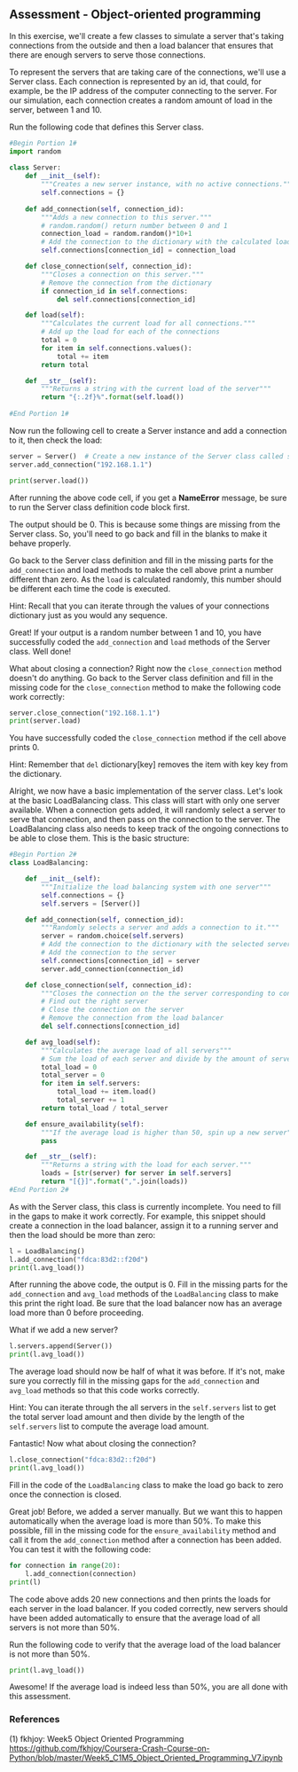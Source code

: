 ## Assessment - Object-oriented programming
In this exercise, we'll create a few classes to simulate a server that's taking connections from the outside and then a load balancer that ensures that there are enough servers to serve those connections.

To represent the servers that are taking care of the connections, we'll use a Server class. Each connection is represented by an id, that could, for example, be the IP address of the computer connecting to the server. For our simulation, each connection creates a random amount of load in the server, between 1 and 10.

Run the following code that defines this Server class.

```python
#Begin Portion 1#
import random
    
class Server:
    def __init__(self):
        """Creates a new server instance, with no active connections."""
        self.connections = {}
    
    def add_connection(self, connection_id):
        """Adds a new connection to this server."""
        # random.random() return number between 0 and 1
        connection_load = random.random()*10+1
        # Add the connection to the dictionary with the calculated load
        self.connections[connection_id] = connection_load

    def close_connection(self, connection_id):
        """Closes a connection on this server."""
        # Remove the connection from the dictionary
        if connection_id in self.connections:
            del self.connections[connection_id]

    def load(self):
        """Calculates the current load for all connections."""
        # Add up the load for each of the connections
        total = 0
        for item in self.connections.values():
            total += item 
        return total

    def __str__(self):
        """Returns a string with the current load of the server"""
        return "{:.2f}%".format(self.load())
    
#End Portion 1#
```

Now run the following cell to create a Server instance and add a connection to it, then check the load:

```python
server = Server()  # Create a new instance of the Server class called server
server.add_connection("192.168.1.1")

print(server.load())
```

After running the above code cell, if you get a **NameError** message, be sure to run the Server class definition code block first.

The output should be 0. This is because some things are missing from the Server class. So, you'll need to go back and fill in the blanks to make it behave properly.

Go back to the Server class definition and fill in the missing parts for the `add_connection` and load methods to make the cell above print a number different than zero. As the `load` is calculated randomly, this number should be different each time the code is executed.

Hint: Recall that you can iterate through the values of your connections dictionary just as you would any sequence.

Great! If your output is a random number between 1 and 10, you have successfully coded the `add_connection` and `load` methods of the Server class. Well done!

What about closing a connection? Right now the `close_connection` method doesn't do anything. Go back to the Server class definition and fill in the missing code for the `close_connection` method to make the following code work correctly:

```python
server.close_connection("192.168.1.1")
print(server.load)
```
You have successfully coded the `close_connection` method if the cell above prints 0.

Hint: Remember that `del` dictionary[key] removes the item with key key from the dictionary.

Alright, we now have a basic implementation of the server class. Let's look at the basic LoadBalancing class. This class will start with only one server available. When a connection gets added, it will randomly select a server to serve that connection, and then pass on the connection to the server. The LoadBalancing class also needs to keep track of the ongoing connections to be able to close them. This is the basic structure:

```python
#Begin Portion 2#
class LoadBalancing:

    def __init__(self):
        """Initialize the load balancing system with one server"""
        self.connections = {}
        self.servers = [Server()]

    def add_connection(self, connection_id):
        """Randomly selects a server and adds a connection to it."""
        server = random.choice(self.servers)
        # Add the connection to the dictionary with the selected server
        # Add the connection to the server
        self.connections[connection_id] = server
        server.add_connection(connection_id)

    def close_connection(self, connection_id):
        """Closes the connection on the the server corresponding to connection_id."""
        # Find out the right server
        # Close the connection on the server
        # Remove the connection from the load balancer
        del self.connections[connection_id]

    def avg_load(self):
        """Calculates the average load of all servers"""
        # Sum the load of each server and divide by the amount of servers
        total_load = 0
        total_server = 0
        for item in self.servers:
            total_load += item.load()
            total_server += 1
        return total_load / total_server

    def ensure_availability(self):
        """If the average load is higher than 50, spin up a new server"""
        pass

    def __str__(self):
        """Returns a string with the load for each server."""
        loads = [str(server) for server in self.servers]
        return "[{}]".format(",".join(loads))
#End Portion 2#
```

As with the Server class, this class is currently incomplete. You need to fill in the gaps to make it work correctly. For example, this snippet should create a connection in the load balancer, assign it to a running server and then the load should be more than zero:

```python
l = LoadBalancing()
l.add_connection("fdca:83d2::f20d")
print(l.avg_load())
```

After running the above code, the output is 0. Fill in the missing parts for the `add_connection` and `avg_load` methods of the `LoadBalancing` class to make this print the right load. Be sure that the load balancer now has an average load more than 0 before proceeding.

What if we add a new server?

```python
l.servers.append(Server())
print(l.avg_load())
```

The average load should now be half of what it was before. If it's not, make sure you correctly fill in the missing gaps for the `add_connection` and `avg_load` methods so that this code works correctly.

Hint: You can iterate through the all servers in the `self.servers` list to get the total server load amount and then divide by the length of the `self.servers` list to compute the average load amount.

Fantastic! Now what about closing the connection?

```python
l.close_connection("fdca:83d2::f20d")
print(l.avg_load())
```

Fill in the code of the `LoadBalancing` class to make the load go back to zero once the connection is closed.

Great job! Before, we added a server manually. But we want this to happen automatically when the average load is more than 50%. To make this possible, fill in the missing code for the `ensure_availability` method and call it from the `add_connection` method after a connection has been added. You can test it with the following code:

```python
for connection in range(20):
    l.add_connection(connection)
print(l)
```

The code above adds 20 new connections and then prints the loads for each server in the load balancer. If you coded correctly, new servers should have been added automatically to ensure that the average load of all servers is not more than 50%.

Run the following code to verify that the average load of the load balancer is not more than 50%.

```python
print(l.avg_load())
```

Awesome! If the average load is indeed less than 50%, you are all done with this assessment.

### References
(1) fkhjoy: Week5 Object Oriented Programming\
https://github.com/fkhjoy/Coursera-Crash-Course-on-Python/blob/master/Week5_C1M5_Object_Oriented_Programming_V7.ipynb
